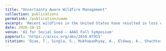 ```yaml
---
title: "Uncertainty Aware Wildfire Management"
collection: publications
permalink: /publication/uawm
excerpt: 'Recent wildfires in the United States have resulted in loss of life and billions of dollars, destroying countless structures and forests. Fighting wildfires is extremely complex. It is difficult to observe the true state of fires due to smoke and risk associated with ground surveillance. There are limited resources to be deployed over a massive area and the spread of the fire is challenging to predict. This paper proposes a decision-theoretic approach to combat wildfires. We model the resource allocation problem as a partially-observable Markov decision process. We also present a data-driven model that lets us simulate how fires spread as a function of relevant covariates. A major problem in using data-driven models to combat wildfires is the lack of comprehensive data sources that relate fires with relevant covariates. We present an algorithmic approach based on large-scale raster and vector analysis that can be used to create such a dataset. Our data with over 2 million data points is the first open-source dataset that combines existing fire databases with covariates extracted from satellite imagery. Through experiments using real-world wildfire data, we demonstrate that our forecasting model can accurately model the spread of wildfires. Finally, we use simulations to demonstrate that our response strategy can significantly reduce response times compared to baseline methods.'
date: 2020-10-15
venue: 'AI for Social Good – AAAI Fall Symposium'
paperurl: 'https://arxiv.org/abs/2010.07915'
citation: 'Diao, T., Singla, S., Mukhopadhyay, A., Eldawy, A., Shachter, R., & Kochenderfer, M. (2020). &quot;Uncertainty Aware Wildfire Management&quot;.'
---
```

<!-- This paper is about the number 1. The number 2 is left for future work.

[Download paper here](<i>arXiv preprint arXiv:2010.07915</i>) -->

<!-- Recommended citation: Your Name, You. (2009). "Paper Title Number 1." <i>Journal 1</i>. 1(1). -->